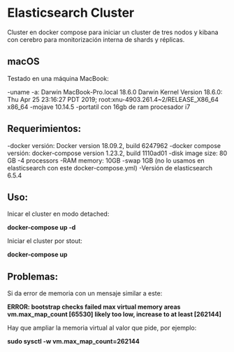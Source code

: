 

# Elasticsearch Cluster


Cluster en docker compose para iniciar un cluster de tres nodos y kibana con cerebro para monitorización interna de shards y réplicas.


## macOS

Testado en una máquina MacBook:

-uname -a: Darwin MacBook-Pro.local 18.6.0 Darwin Kernel Version 18.6.0: Thu Apr 25 23:16:27 PDT 2019; root:xnu-4903.261.4~2/RELEASE_X86_64 x86_64
-mojave 10.14.5
-portatil con 16gb de ram procesador i7


## Requerimientos:

-docker versión: Docker version 18.09.2, build 6247962
-docker compose versión: docker-compose version 1.23.2, build 1110ad01
-disk image size: 80 GB
-4 processors
-RAM memory: 10GB
-swap 1GB (no lo usamos en elasticsearch con este docker-compose.yml)
-Versión de elasticsearch 6.5.4



## Uso:


Inicar el cluster en modo detached:

**docker-compose up -d**


Iniciar el cluster por stout:  

**docker-compose up**




## Problemas:


Si da error de memoria con un mensaje similar a este:

__ERROR: bootstrap checks failed max virtual memory areas vm.max_map_count [65530] likely too low, increase to at least [262144]__

Hay que ampliar la memoria virtual al valor que pide, por ejemplo:

__sudo sysctl -w vm.max_map_count=262144__


